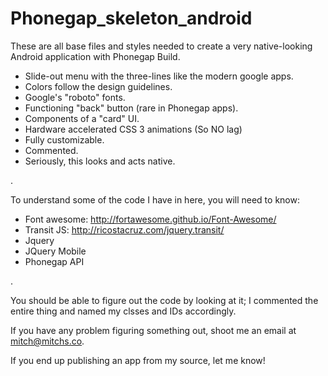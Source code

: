 Phonegap_skeleton_android
=========================

These are all base files and styles needed to create a very native-looking Android application with Phonegap Build.

 * Slide-out menu with the three-lines like the modern google apps.
 * Colors follow the design guidelines.
 * Google's "roboto" fonts.
 * Functioning "back" button (rare in Phonegap apps).
 * Components of a "card" UI.
 * Hardware accelerated CSS 3 animations (So NO lag)
 * Fully customizable.
 * Commented.
 * Seriously, this looks and acts native.

.


To understand some of the code I have in here, you will need to know:
 * Font awesome: http://fortawesome.github.io/Font-Awesome/
 * Transit JS: http://ricostacruz.com/jquery.transit/
 * Jquery
 * JQuery Mobile
 * Phonegap API


.

You should be able to figure out the code by looking at it; I commented the entire thing and named my clsses and IDs accordingly.

If you have any problem figuring something out, shoot me an email at mitch@mitchs.co.

If you end up publishing an app from my source, let me know!
